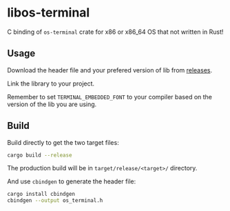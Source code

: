 # libos-terminal

C binding of `os-terminal` crate for x86 or x86_64 OS that not written in Rust!

## Usage

Download the header file and your prefered version of lib from [releases](https://github.com/plos-clan/libos-terminal/releases/tag/release).

Link the library to your project.

Remember to set `TERMINAL_EMBEDDED_FONT` to your compiler based on the version of the lib you are using.

## Build

Build directly to get the two target files:

```bash
cargo build --release
```

The production build will be in `target/release/<target>/` directory.

And use `cbindgen` to generate the header file:

```bash
cargo install cbindgen
cbindgen --output os_terminal.h
```
